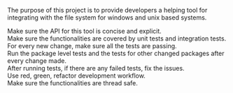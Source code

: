 The purpose of this project is to provide developers a helping tool for integrating with the file system for windows and unix based systems.  
  
  Make sure the API for this tool is concise and explicit.  
  Make sure the functionalities are covered by unit tests and integration tests.  
  For every new change, make sure all the tests are passing.  
  Run the package level tests and the tests for other changed packages after every change made.  
  After running tests, if there are any failed tests, fix the issues.  
  Use red, green, refactor development workflow.  
  Make sure the functionalities are thread safe.  